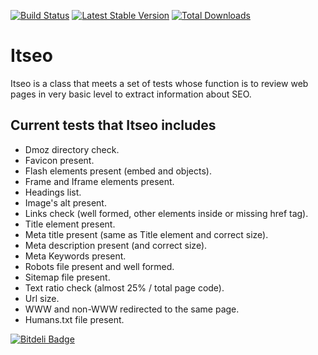 [![Build Status](https://travis-ci.org/fran-diaz/Itseo.png?branch=master)](https://travis-ci.org/fran-diaz/Itseo)
[![Latest Stable Version](https://poser.pugx.org/fran-diaz/itseo/v/stable.png)](https://packagist.org/packages/fran-diaz/itseo)
[![Total Downloads](https://poser.pugx.org/fran-diaz/itseo/downloads.png)](https://packagist.org/packages/fran-diaz/itseo)

Itseo
=====

Itseo is a class that meets a set of tests whose function is to review web pages in very basic level to extract information about SEO.

Current tests that Itseo includes
---------------------------------

* Dmoz directory check.
* Favicon present.
* Flash elements present (embed and objects).
* Frame and Iframe elements present.
* Headings list.
* Image's alt present.
* Links check (well formed, other elements inside or missing href tag).
* Title element present.
* Meta title present (same as Title element and correct size).
* Meta description present (and correct size).
* Meta Keywords present.
* Robots file present and well formed.
* Sitemap file present.
* Text ratio check (almost 25% / total page code).
* Url size.
* WWW and non-WWW redirected to the same page.
* Humans.txt file present.


[![Bitdeli Badge](https://d2weczhvl823v0.cloudfront.net/steelpsg/itseo/trend.png)](https://bitdeli.com/free "Bitdeli Badge")

